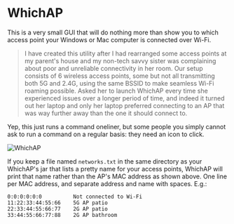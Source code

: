 # WhichAP

This is a very small GUI that will do nothing more than show you to which access point your Windows or Mac computer is connected over Wi-Fi.

> I have created this utility after I had rearranged some access points at my parent's house and my non-tech savvy sister was complaining about poor and unreliable connectivity in her room. Our setup consists of 6 wireless access points, some but not all transmitting both 5G and 2.4G, using the same BSSID to make seamless Wi-Fi roaming possible. Asked her to launch WhichAP every time she experienced issues over a longer period of time, and indeed it turned out her laptop and only her laptop preferred connecting to an AP that was way further away than the one it should connect to.

Yep, this just runs a command oneliner, but some people you simply cannot ask to run a command on a regular basis: they need an icon to click.

![WhichAP](https://i.imgur.com/AFPc05M.jpg)

If you keep a file named `networks.txt` in the same directory as your WhichAP's jar that lists a pretty name for your access points, WhichAP will print that name rather than the AP's MAC address as shown above. One line per MAC address, and separate address and name with spaces. E.g.:
```
0:0:0:0:0:0          Not connected to Wi-Fi
11:22:33:44:55:66    5G AP patio
22:33:44:55:66:77    2G AP patio
33:44:55:66:77:88    2G AP bathroom
```